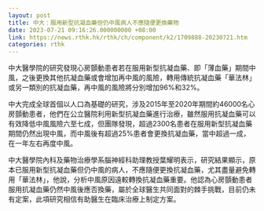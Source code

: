```yaml
---
layout: post
title: 中大：服用新型抗凝血藥但仍中風病人不應隨便更換藥物
date: 2023-07-21 09:16:26.000000000 +08:00
link: https://news.rthk.hk/rthk/ch/component/k2/1709888-20230721.htm
categories: rthk
---
```


中大醫學院的研究發現心房顫動患者若在服用新型抗凝血藥、即「薄血藥」期間中風，之後更換其他抗凝血藥或會增加再中風的風險，轉用傳統抗凝血藥「華法林」或另一類別的抗凝血藥，再中風的風險將分別增加96%和32%。

中大完成全球首個以人口為基礎的研究，涉及2015年至2020年期間約46000名心房顫動患者，他們在公立醫院利用新型抗凝血藥進行治療，雖然服用抗凝血藥可以有效降低中風風險六至七成，但團隊發現，超過2300名患者在服用新型抗凝血藥期間仍然出現中風，而中風後有超過25%患者會更換抗凝血藥，當中超過一成，在一年左右再度中風。

中大醫學院內科及藥物治療學系腦神經科助理教授葉耀明表示，研究結果顯示，原本已服用新型抗凝血藥但仍中風的病人，不應隨便更換抗凝血藥，尤其盡量避免轉用「華法林」，他說，分析中風原因遠較轉換抗凝血藥重要。他認為心房顫動患者服用抗凝血藥仍然中風後應否換藥，屬於全球醫生共同面對的棘手挑戰，目前仍未有定案，此項研究相信有助醫生在臨床治療上制定方案。

